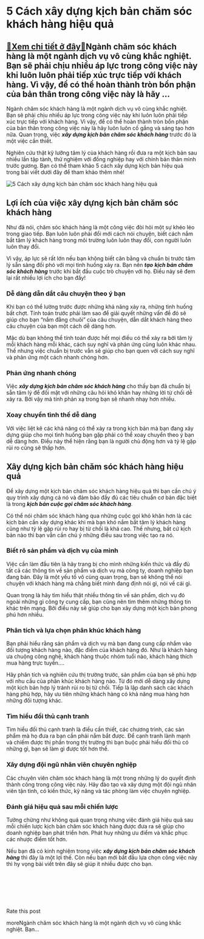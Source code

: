 5 Cách xây dựng kịch bản chăm sóc khách hàng hiệu quả
=====================================================

[:gift:Xem chi tiết ở đây:gift:](https://hddtvn.com/5-cach-xay-dung-kich-ban-cham-soc-khach-hang-hieu-qua/)Ngành chăm sóc khách hàng là một ngành dịch vụ vô cùng khắc nghiệt. Bạn sẽ phải chịu nhiều áp lực trong công việc này khi luôn luôn phải tiếp xúc trực tiếp với khách hàng. Vì vậy, để có thể hoàn thành tròn bổn phận của bản thân trong công việc này là hãy …
----------------------------------------------------------------------------------------------------------------------------------------------------------------------------------------------------------------------------------------------------------------

Ngành chăm sóc khách hàng là một ngành dịch vụ vô cùng khắc nghiệt. Bạn sẽ phải chịu nhiều áp lực trong công việc này khi luôn luôn phải tiếp xúc trực tiếp với khách hàng. Vì vậy, để có thể hoàn thành tròn bổn phận của bản thân trong công việc này là hãy luôn luôn cố gắng và sáng tạo hơn nữa. Quan trọng, việc ***xây dựng kịch bản chăm sóc khách hàng*** trước đó là một việc cần thiết.


Nghiên cứu thật kỹ lưỡng tâm lý của khách hàng rồi đưa ra một kịch bản sau nhiều lần tập tành, thử nghiệm với đồng nghiệp hay với chính bản thân mình trước gương. Bạn có thể tham khảo 5 cách xây dựng kịch bản hiệu quả trong bài viết dưới đây để tham khảo thêm nhé!


![5 Cách xây dựng kịch bản chăm sóc khách hàng hiệu quả](https://hddtvn.com/wp-content/uploads/2021/01/business-customer-pressing-smiley-face-emoticon-online-service-rating-satisfaction-concept_34936-2725.jpg)


Lợi ích của việc xây dựng kịch bản chăm sóc khách hàng
------------------------------------------------------


Như đã nói, chăm sóc khách hàng là một công việc đòi hỏi một sự khéo léo trong giao tiếp. Bạn luôn luôn phải đổi mới cách nói chuyện, biết cách nắm bắt tâm lý khách hàng trong môi trường luôn luôn thay đổi, con người luôn luôn thay đổi.


Vì vậy, áp lực sẽ rất lớn nếu bạn không biết cân bằng và chuẩn bị trước tâm lý sẵn sàng đối phó với mọi tình huống xảy ra. Bạn nên ***tạo*** ***kịch bản chăm sóc khách hàng*** trước khi bắt đầu cuộc trò chuyện với họ. Điều này sẽ đem lại rất nhiều lợi ích cho bạn đấy!


### Dễ dàng dẫn dắt câu chuyện theo ý bạn


Khi bạn có thể lường trước được những khả năng xảy ra, những tình huống bất chợt. Tính toán trước phải làm sao để giải quyết những vấn đề đó sẽ giúp cho bạn “nắm đằng chuôi” của câu chuyện, dẫn dắt khách hàng theo câu chuyện của bạn một cách dễ dàng hơn.


Mặc dù bạn không thể tính toán được hết mọi điều có thể xảy ra bởi tâm lý mỗi khách hàng mỗi khác, cách suy nghĩ và phản ứng cũng luôn khác nhau. Thế nhưng việc chuẩn bị trước vẫn sẽ giúp cho bạn quen với cách suy nghĩ và phản ứng một cách nhanh chóng hơn.


### Phản ứng nhanh chóng


Việc ***xây dựng kịch bản chăm sóc khách hàng*** cho thấy bạn đã chuẩn bị sẵn tâm lý để đối mặt với những câu hỏi khó khăn hay những lời từ chối dễ xảy ra. Bởi vậy mà tính phản xạ trong bạn sẽ nhanh nhạy hơn nhiều.


### Xoay chuyển tình thế dễ dàng


Với việc liệt kê các khả năng có thể xảy ra trong kịch bản mà bạn đang xây dựng giúp cho mọi tình huống bạn gặp phải có thể xoay chuyển theo ý bạn dễ dàng hơn. Điều này thể hiện rằng bạn là người chủ động hơn và tỷ lệ gặp rủi ro cũng sẽ thấp hơn.


Xây dựng kịch bản chăm sóc khách hàng hiệu quả
----------------------------------------------


Để xây dựng một kịch bản chăm sóc khách hàng hiệu quả thì bạn cần chú ý quy trình xây dựng cả nó và đảm bảo đầy đủ các tiêu chuẩn cơ bản đặc biệt là trong ***kịch bản cuộc gọi chăm sóc khách hàng***.


Có thể nói chăm sóc khách hàng qua những cuộc gọi khó khăn hơn là các kịch bản cần xây dựng khác khi mà bạn khó nắm bắt tâm lý khách hàng cũng như tỷ lệ gặp rủi ro hay bị từ chối là khá cao. Thế nhưng, bất cứ kịch bản nào thì bạn vẫn cần chú ý những điều sau trong việc tạo ra nó.


### Biết rõ sản phẩm và dịch vụ của mình


Việc cần làm đầu tiên là hãy trang bị cho mình những kiến thức và đầy đủ tất cả các thông tin về sản phẩm và dịch vụ mà công ty, doanh nghiệp bạn đang bán. Đây là một yếu tố vô cùng quan trọng, bạn sẽ không thể nói chuyện với khách hàng mà chẳng biết mình đang định nói gì, nói về cái gì.


Quan trọng là hãy tìm hiểu thật nhiều thông tin về sản phẩm, dịch vụ đó ngoài những gì công ty cung cấp, bạn cũng nên tìm thêm những thông tin khác trên mạng. Bởi điều này sẽ giúp cho bạn xây dựng một kịch bản phong phú hơn nhiều.


### Phân tích và lựa chọn phân khúc khách hàng


Bạn phải hiểu rằng sản phẩm và dịch vụ mà bạn đang cung cấp nhắm vào đối tượng khách hàng nào, đặc điểm của khách hàng đó. Như là khách hàng ưa chuộng công nghệ, khách hàng thuộc nhóm tuổi nào, khách hàng thích mua hàng trực tuyến….


Hãy phân tích và nghiên cứu thị trường trước, sản phẩm của bạn sẽ phù hợp với nhu cầu của phân khúc khách hàng nào. Từ đó mới dễ dàng xây dựng một kịch bản hợp lý tránh rủi ro bị từ chối. Tiếp là lập danh sách các khách hàng phù hợp, hãy ưu tiên những khách hàng có khả năng mua hàng hơn những đối tượng khác.


### Tìm hiểu đối thủ cạnh tranh


Tìm hiểu đối thủ cạnh tranh là điều cần thiết, các chương trình, các sản phẩm mà họ đưa ra bạn cần phải nắm bắt được. Để cạnh tranh lành mạnh và chiếm được thị phần trong thị trường thì bạn buộc phải hiểu đối thủ có những gì, bạn sẽ làm gì được tốt hơn thế.


### Xây dựng đội ngũ nhân viên chuyên nghiệp


Các chuyên viên chăm sóc khách hàng là một trong những lý do quyết định thành công trong công việc này. Hãy đào tạo và xây dựng một đội ngũ nhân viên tận tình, có kiến thức, kỹ năng và tác phòng làm việc chuyên nghiệp.


### Đánh giá hiệu quả sau mỗi chiến lược


Tưởng chừng như không quá quan trọng nhưng việc đánh giá hiệu quả sau mỗi chiến lược kịch bản chăm sóc khách hàng được đưa ra sẽ giúp cho doanh nghiệp bạn phát triển hơn. Phát huy những ưu điểm và khắc phục các nhược điểm tốt hơn.


Nếu bạn đã có kinh nghiệm trong việc ***xây dựng kịch bản chăm sóc khách hàng*** thì đây là một lợi thế. Còn nếu bạn mới bắt đầu lựa chọn công việc này thì hy vọng bài viết trên đây sẽ giúp ít nhiều được cho bạn.


 


 


 








































Rate this post


moreNgành chăm sóc khách hàng là một ngành dịch vụ vô cùng khắc nghiệt. Bạn…

